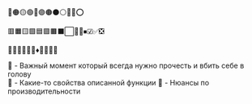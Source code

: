 🔴🟠🟡🟢🔵🟣🟤⚫⚪🔘🛑⭕

🟥🟧🟨🟩🟦🟪🟫⬛⬜🔲🔳⏹☑✅❎

🔺🔻🔷🔶🔹🔸♦💠💎💧🧊

🔴 - Важный момент который всегда нужно прочесть и вбить себе в голову  
🔹 - Какие-то свойства описанной функции
🔸 - Нюансы по производительности